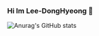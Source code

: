### Hi Im Lee-DongHyeong 👋


![Anurag's GitHub stats](https://github-readme-stats.vercel.app/api?username=dlehdgud2380&show_icons=true&theme=radical)



<!--
**YISOEUN/YISOEUN** is a ✨ _special_ ✨ repository because its `README.md` (this file) appears on your GitHub profile.

Here are some ideas to get you started:

- 🔭 I’m currently working on ...
- 🌱 I’m currently learning ...
- 👯 I’m looking to collaborate on ...
- 🤔 I’m looking for help with ...
- 💬 Ask me about ...
- 📫 How to reach me: ...
- 😄 Pronouns: ...
- ⚡ Fun fact: ...
-->
